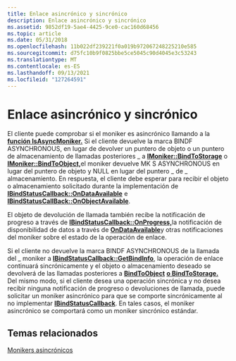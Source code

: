```yaml
---
title: Enlace asincrónico y sincrónico
description: Enlace asincrónico y sincrónico
ms.assetid: 9852df19-5ae4-4425-9ce0-cac160d68456
ms.topic: article
ms.date: 05/31/2018
ms.openlocfilehash: 11b022df239221f0a019b972067248225210e585
ms.sourcegitcommit: d75fc10b9f0825bbe5ce5045c90d4045e3c53243
ms.translationtype: MT
ms.contentlocale: es-ES
ms.lasthandoff: 09/13/2021
ms.locfileid: "127264591"
---
```

# <a name="asynchronous-and-synchronous-binding"></a>Enlace asincrónico y sincrónico

El cliente puede comprobar si el moniker es asincrónico llamando a la [**función IsAsyncMoniker.**](/previous-versions/windows/internet-explorer/ie-developer/platform-apis/ms775110(v=vs.85)) Si el cliente devuelve la marca BINDF ASYNCHRONOUS, en lugar de devolver un puntero de objeto o un puntero de almacenamiento de llamadas posteriores \_ a [**IMoniker::BindToStorage**](/windows/desktop/api/ObjIdl/nf-objidl-imoniker-bindtostorage) o [**IMoniker::BindToObject,**](/windows/desktop/api/ObjIdl/nf-objidl-imoniker-bindtoobject)el moniker devuelve MK S ASYNCHRONOUS en lugar del puntero de objeto y NULL en lugar del puntero \_ de \_ almacenamiento.  En respuesta, el cliente debe esperar para recibir el objeto o almacenamiento solicitado durante la implementación de [**IBindStatusCallback::OnDataAvailable**](/previous-versions/windows/internet-explorer/ie-developer/platform-apis/ms775061(v=vs.85)) e [**IBindStatusCallBack::OnObjectAvailable**](/previous-versions/windows/internet-explorer/ie-developer/platform-apis/ms775063(v=vs.85)).

El objeto de devolución de llamada también recibe la notificación de progreso a través de [**IBindStatusCallback::OnProgress,**](/previous-versions/windows/internet-explorer/ie-developer/platform-apis/ms775064(v=vs.85))la notificación de disponibilidad de datos a través de [**OnDataAvailable**](/previous-versions/windows/internet-explorer/ie-developer/platform-apis/ms775061(v=vs.85))y otras notificaciones del moniker sobre el estado de la operación de enlace.

Si el cliente no devuelve la marca BINDF ASYNCHRONOUS de la llamada del \_ moniker a [**IBindStatusCallback::GetBindInfo**](/previous-versions/windows/internet-explorer/ie-developer/platform-apis/ms775058(v=vs.85)), la operación de enlace continuará sincrónicamente y el objeto o almacenamiento deseado se devolverá de las llamadas posteriores a [**BindToObject**](/windows/desktop/api/ObjIdl/nf-objidl-imoniker-bindtoobject) [**o BindToStorage.**](/windows/desktop/api/ObjIdl/nf-objidl-imoniker-bindtostorage) Del mismo modo, si el cliente desea una operación sincrónica y no desea recibir ninguna notificación de progreso o devoluciones de llamada, puede solicitar un moniker asincrónico para que se comporte sincrónicamente al no implementar [**IBindStatusCallback**](/previous-versions/windows/internet-explorer/ie-developer/platform-apis/ms775060(v=vs.85)). En tales casos, el moniker asincrónico se comportará como un moniker sincrónico estándar.

## <a name="related-topics"></a>Temas relacionados

<dl> <dt>

[Monikers asincrónicos](asynchronous-monikers.md)
</dt> </dl>

 

 